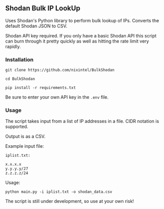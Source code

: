 ## Shodan Bulk IP LookUp

Uses Shodan's Python library to perform bulk lookup of IPs. Converts the default Shodan JSON to CSV.

Shodan API key required. If you only have a basic Shodan API this script can burn through it pretty quickly as well as hitting the rate limit very rapidly.

### Installation

``````
git clone https://github.com/nixintel/BulkShodan

cd BulkShodan

pip install -r requirements.txt

``````

Be sure to enter your own API key in the ```.env``` file.

### Usage

The script takes input from a list of IP addresses in a file. CIDR notation is supported.

Output is as a CSV.

Example input file:

``````
iplist.txt:

x.x.x.x
y.y.y.y/27
z.z.z.z/24
``````

Usage:

``````
python main.py -i iplist.txt -o shodan_data.csv
``````

The script is still under development, so use at your own risk!
